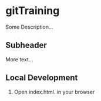 # gitTraining

Some Description...

## Subheader

More text...


## Local Development

1. Open index.html. in your browser